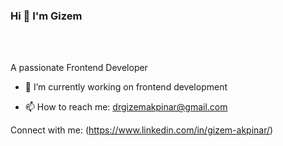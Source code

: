 ### Hi 👋 I'm Gizem 
<br></br>

A passionate Frontend Developer 

- 🔭 I’m currently working on frontend development

- 📫 How to reach me: drgizemakpinar@gmail.com

Connect with me:
(https://www.linkedin.com/in/gizem-akpinar/)
